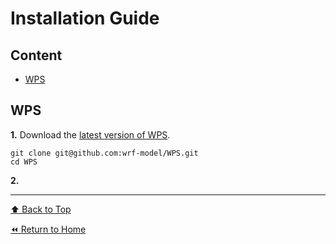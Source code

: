 # Installation Guide

## Content
* [WPS](#wps)


## WPS
**1.** Download the [latest version of WPS](https://github.com/wrf-model/WPS).
```shell
git clone git@github.com:wrf-model/WPS.git
cd WPS
```

**2.** 

---
[⬆️ Back to Top](#overview)

[⏪ Return to Home](readme.md)